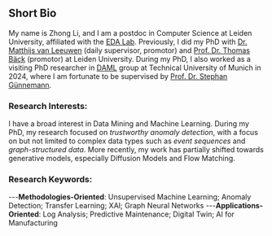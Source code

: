 ## Short Bio
My name is Zhong Li, and I am a postdoc in Computer Science at Leiden University, affiliated with the [EDA Lab](https://eda.liacs.nl/). Previously, I did my PhD 
with [Dr. Matthijs van Leeuwen](https://scholar.google.com/citations?user=GGLwU28AAAAJ&hl=en) (daily supervisor, promotor) and [Prof. Dr. Thomas Bäck](https://scholar.google.com/citations?user=x7LEID0AAAAJ&hl=en) (promotor) at Leiden University. During my PhD, I  also worked as a visiting PhD researcher in [DAML](https://www.cs.cit.tum.de/en/daml/home/) group at Technical University of Munich in 2024, where I am fortunate to be supervised by [Prof. Dr. Stephan Günnemann](https://scholar.google.de/citations?user=npqoAWwAAAAJ&hl=de).

### Research Interests: 
I have a broad interest in Data Mining and Machine Learning. During my PhD, my research focused on *trustworthy anomaly detection*, with a focus on but not limited to complex data types such as *event sequences* and *graph-structured data*. More recently, my work has partially shifted towards generative models, especially Diffusion Models and Flow Matching.

### Research Keywords: 
---**Methodologies-Oriented**: Unsupervised Machine Learning; Anomaly Detection; Transfer Learning; XAI; Graph Neural Networks
---**Applications-Oriented**: Log Analysis; Predictive Maintenance; Digital Twin; AI for Manufacturing
